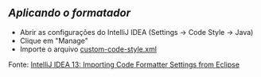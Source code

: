 ## _Aplicando o formatador_

- Abrir as configurações do IntelliJ IDEA (Settings → Code Style → Java)
- Clique em "Manage"
- Importe o arquivo [custom-code-style.xml]


Fonte: [IntelliJ IDEA 13: Importing Code Formatter Settings from Eclipse]


   [IntelliJ IDEA 13: Importing Code Formatter Settings from Eclipse]: <https://blog.jetbrains.com/idea/2014/01/intellij-idea-13-importing-code-formatter-settings-from-eclipse/>
   [custom-code-style.xml]: <https://raw.githubusercontent.com/Lautert/CodeStyle/blob/master/custom-code-style.xml>